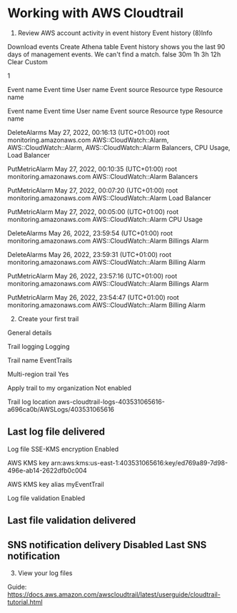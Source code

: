 #  Working with AWS Cloudtrail

1. Review AWS account activity in event history
Event history (8)Info


Download events
Create Athena table
Event history shows you the last 90 days of management events.
We can't find a match.
false
30m
1h
3h
12h
Clear
Custom

1



Event name
Event time
User name
Event source
Resource type
Resource name

Event name
Event time
User name
Event source
Resource type
Resource name

DeleteAlarms	May 27, 2022, 00:16:13 (UTC+01:00)	root	monitoring.amazonaws.com
AWS::CloudWatch::Alarm, AWS::CloudWatch::Alarm, AWS::CloudWatch::Alarm	Balancers, CPU Usage, Load Balancer

PutMetricAlarm	May 27, 2022, 00:10:35 (UTC+01:00)	root	monitoring.amazonaws.com
AWS::CloudWatch::Alarm	Balancers

PutMetricAlarm	May 27, 2022, 00:07:20 (UTC+01:00)	root	monitoring.amazonaws.com
AWS::CloudWatch::Alarm	Load Balancer

PutMetricAlarm	May 27, 2022, 00:05:00 (UTC+01:00)	root	monitoring.amazonaws.com
AWS::CloudWatch::Alarm	CPU Usage

DeleteAlarms	May 26, 2022, 23:59:54 (UTC+01:00)	root	monitoring.amazonaws.com
AWS::CloudWatch::Alarm	Billings Alarm

DeleteAlarms	May 26, 2022, 23:59:31 (UTC+01:00)	root	monitoring.amazonaws.com
AWS::CloudWatch::Alarm	Billing Alarm

PutMetricAlarm	May 26, 2022, 23:57:16 (UTC+01:00)	root	monitoring.amazonaws.com
AWS::CloudWatch::Alarm	Billings Alarm

PutMetricAlarm	May 26, 2022, 23:54:47 (UTC+01:00)	root	monitoring.amazonaws.com
AWS::CloudWatch::Alarm	Billing Alarm

2. Create your first trail

General details

Trail logging
 Logging

Trail name
EventTrails

Multi-region trail
Yes

Apply trail to my organization
Not enabled

Trail log location
aws-cloudtrail-logs-403531065616-a696ca0b/AWSLogs/403531065616

Last log file delivered
-

Log file SSE-KMS encryption
Enabled

AWS KMS key
arn:aws:kms:us-east-1:403531065616:key/ed769a89-7d98-496e-ab14-2622dfb0c004

AWS KMS key alias
myEventTrail

Log file validation
Enabled

Last file validation delivered
-
SNS notification delivery
Disabled
Last SNS notification
-

3. View your log files



Guide:
https://docs.aws.amazon.com/awscloudtrail/latest/userguide/cloudtrail-tutorial.html
